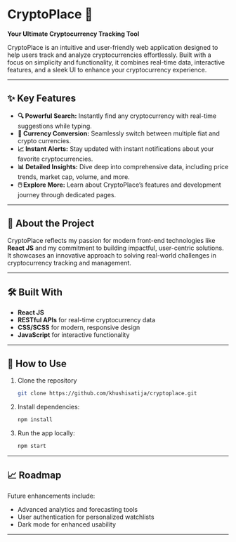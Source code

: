 # CryptoPlace 🌟  
**Your Ultimate Cryptocurrency Tracking Tool**  

CryptoPlace is an intuitive and user-friendly web application designed to help users track and analyze cryptocurrencies effortlessly. Built with a focus on simplicity and functionality, it combines real-time data, interactive features, and a sleek UI to enhance your cryptocurrency experience.  

---

## ✨ Key Features  
- **🔍 Powerful Search:** Instantly find any cryptocurrency with real-time suggestions while typing.  
- **🔱 Currency Conversion:** Seamlessly switch between multiple fiat and crypto currencies.  
- **📈 Instant Alerts:** Stay updated with instant notifications about your favorite cryptocurrencies.  
- **📊 Detailed Insights:** Dive deep into comprehensive data, including price trends, market cap, volume, and more.  
- **🖱️ Explore More:** Learn about CryptoPlace’s features and development journey through dedicated pages.  

---

## 🚀 About the Project  
CryptoPlace reflects my passion for modern front-end technologies like **React JS** and my commitment to building impactful, user-centric solutions. It showcases an innovative approach to solving real-world challenges in cryptocurrency tracking and management.  

---

## 🛠️ Built With  
- **React JS**  
- **RESTful APIs** for real-time cryptocurrency data  
- **CSS/SCSS** for modern, responsive design  
- **JavaScript** for interactive functionality  

---

## 🌟 How to Use  
1. Clone the repository
   ```bash
   git clone https://github.com/khushisatija/cryptoplace.git
   ```  
2. Install dependencies:  
   ```bash
   npm install
   ```  
3. Run the app locally:  
   ```bash
   npm start
   ```  

---

## 📈 Roadmap  
Future enhancements include:  
- Advanced analytics and forecasting tools  
- User authentication for personalized watchlists  
- Dark mode for enhanced usability  

---
